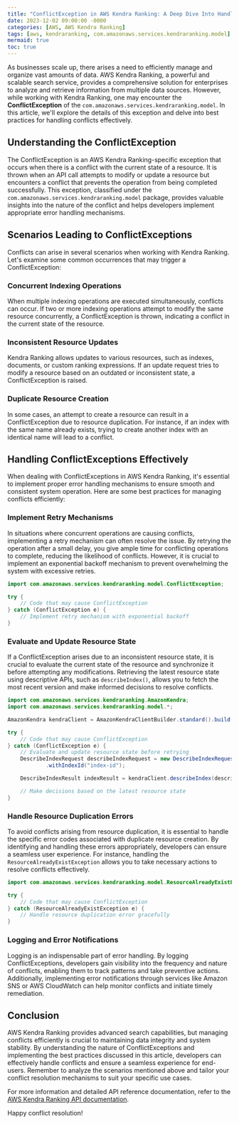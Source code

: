 ```yaml
---
title: "ConflictException in AWS Kendra Ranking: A Deep Dive Into Handling Conflicts Efficiently"
date: 2023-12-02 09:00:00 -0000
categories: [AWS, AWS Kendra Ranking]
tags: [aws, kendraranking, com.amazonaws.services.kendraranking.model]
mermaid: true
toc: true
---
```



As businesses scale up, there arises a need to efficiently manage and organize vast amounts of data. AWS Kendra Ranking, a powerful and scalable search service, provides a comprehensive solution for enterprises to analyze and retrieve information from multiple data sources. However, while working with Kendra Ranking, one may encounter the **ConflictException** of the `com.amazonaws.services.kendraranking.model`. In this article, we'll explore the details of this exception and delve into best practices for handling conflicts effectively.

## Understanding the ConflictException

The ConflictException is an AWS Kendra Ranking-specific exception that occurs when there is a conflict with the current state of a resource. It is thrown when an API call attempts to modify or update a resource but encounters a conflict that prevents the operation from being completed successfully. This exception, classified under the `com.amazonaws.services.kendraranking.model` package, provides valuable insights into the nature of the conflict and helps developers implement appropriate error handling mechanisms.

## Scenarios Leading to ConflictExceptions

Conflicts can arise in several scenarios when working with Kendra Ranking. Let's examine some common occurrences that may trigger a ConflictException:

### Concurrent Indexing Operations

When multiple indexing operations are executed simultaneously, conflicts can occur. If two or more indexing operations attempt to modify the same resource concurrently, a ConflictException is thrown, indicating a conflict in the current state of the resource.

### Inconsistent Resource Updates

Kendra Ranking allows updates to various resources, such as indexes, documents, or custom ranking expressions. If an update request tries to modify a resource based on an outdated or inconsistent state, a ConflictException is raised.

### Duplicate Resource Creation

In some cases, an attempt to create a resource can result in a ConflictException due to resource duplication. For instance, if an index with the same name already exists, trying to create another index with an identical name will lead to a conflict.

## Handling ConflictExceptions Effectively

When dealing with ConflictExceptions in AWS Kendra Ranking, it's essential to implement proper error handling mechanisms to ensure smooth and consistent system operation. Here are some best practices for managing conflicts efficiently:

### Implement Retry Mechanisms

In situations where concurrent operations are causing conflicts, implementing a retry mechanism can often resolve the issue. By retrying the operation after a small delay, you give ample time for conflicting operations to complete, reducing the likelihood of conflicts. However, it is crucial to implement an exponential backoff mechanism to prevent overwhelming the system with excessive retries.

```java
import com.amazonaws.services.kendraranking.model.ConflictException;

try {
    // Code that may cause ConflictException
} catch (ConflictException e) {
    // Implement retry mechanism with exponential backoff
}
```

### Evaluate and Update Resource State

If a ConflictException arises due to an inconsistent resource state, it is crucial to evaluate the current state of the resource and synchronize it before attempting any modifications. Retrieving the latest resource state using descriptive APIs, such as `describeIndex()`, allows you to fetch the most recent version and make informed decisions to resolve conflicts.

```java
import com.amazonaws.services.kendraranking.AmazonKendra;
import com.amazonaws.services.kendraranking.model.*;

AmazonKendra kendraClient = AmazonKendraClientBuilder.standard().build();

try {
    // Code that may cause ConflictException
} catch (ConflictException e) {
    // Evaluate and update resource state before retrying
    DescribeIndexRequest describeIndexRequest = new DescribeIndexRequest()
            .withIndexId("index-id");

    DescribeIndexResult indexResult = kendraClient.describeIndex(describeIndexRequest);

    // Make decisions based on the latest resource state
}
```

### Handle Resource Duplication Errors

To avoid conflicts arising from resource duplication, it is essential to handle the specific error codes associated with duplicate resource creation. By identifying and handling these errors appropriately, developers can ensure a seamless user experience. For instance, handling the `ResourceAlreadyExistException` allows you to take necessary actions to resolve conflicts effectively.

```java
import com.amazonaws.services.kendraranking.model.ResourceAlreadyExistException;

try {
    // Code that may cause ConflictException
} catch (ResourceAlreadyExistException e) {
    // Handle resource duplication error gracefully
}
```

### Logging and Error Notifications

Logging is an indispensable part of error handling. By logging ConflictExceptions, developers gain visibility into the frequency and nature of conflicts, enabling them to track patterns and take preventive actions. Additionally, implementing error notifications through services like Amazon SNS or AWS CloudWatch can help monitor conflicts and initiate timely remediation.

## Conclusion

AWS Kendra Ranking provides advanced search capabilities, but managing conflicts efficiently is crucial to maintaining data integrity and system stability. By understanding the nature of ConflictExceptions and implementing the best practices discussed in this article, developers can effectively handle conflicts and ensure a seamless experience for end-users. Remember to analyze the scenarios mentioned above and tailor your conflict resolution mechanisms to suit your specific use cases.

For more information and detailed API reference documentation, refer to the [AWS Kendra Ranking API documentation](https://docs.aws.amazon.com/kendra/latest/dg/API_Operations.html).

Happy conflict resolution!